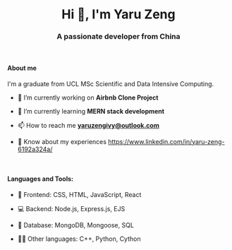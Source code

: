 <h1 align="center">Hi 👋, I'm Yaru Zeng</h1>
<h3 align="center">A passionate developer from China</h3>

<br/>

<h4 align="left">About me</h4>

I'm a graduate from UCL MSc Scientific and Data Intensive Computing. 

- 🔭 I’m currently working on **Airbnb Clone Project**

- 🌱 I’m currently learning **MERN stack development**

- 📫 How to reach me **yaruzengivy@outlook.com**

- 📄 Know about my experiences https://www.linkedin.com/in/yaru-zeng-6192a324a/

<br/>

<h4 align="left">Languages and Tools:</h4>

- 🎨 Frontend: CSS, HTML, JavaScript, React

- 💻 Backend: Node.js, Express.js, EJS
  
- 🔢 Database: MongoDB, Mongoose, SQL
  
- 👩‍💻 Other languages: C++, Python, Cython
